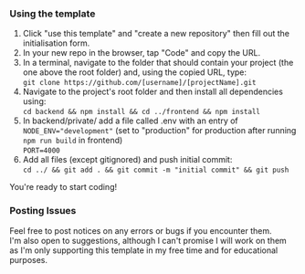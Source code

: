 ### Using the template

1. Click "use this template" and "create a new repository" then fill out the initialisation form.
2. In your new repo in the browser, tap "Code" and copy the URL.
3. In a terminal, navigate to the folder that should contain your project (the one above the root folder) and, using the copied URL, type: </br> `git clone https://github.com/[username]/[projectName].git`
4. Navigate to the project's root folder and then install all dependencies using: </br> `cd backend && npm install && cd ../frontend && npm install`
5. In backend/private/ add a file called .env with an entry of </br>`NODE_ENV="development"` (set to "production" for production after running `npm run build` in frontend) <br/> `PORT=4000`
6. Add all files (except gitignored) and push initial commit: </br> `cd ../ && git add . && git commit -m "initial commit" && git push`

You're ready to start coding!

### Posting Issues

Feel free to post notices on any errors or bugs if you encounter them. <br/>
I'm also open to suggestions, although I can't promise I will work on them as I'm only supporting this template in my free time and for educational purposes.
